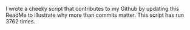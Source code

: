 I wrote a cheeky script that contributes to my Github by updating this ReadMe to illustrate why more than commits matter. This script has run 3762 times.